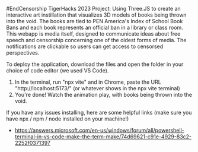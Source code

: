 #EndCensorship
TigerHacks 2023 Project: Using Three.JS to create an interactive art instillation that visualizes 3D models of books being thrown into the void. 
The books are tied to PEN America's Index of School Book Bans and each book represents an official ban in a library or class room. 
This webapp is media itself, designed to communicate ideas about free speech and censorship concerning one of the oldest forms of media.
The notifications are clickable so users can get access to censorsed perspectives.

To deploy the application, download the files and open the folder in your choice of code editor (we used VS Code).
1. In the terminal, run "npx vite" and in Chrome, paste the URL "http://localhost:5173/" (or whatever shows in the npx vite terminal)
2. You're done! Watch the animation play, with books being thrown into the void.

If you have any issues installing, here are some helpful links (make sure you have npx / npm / node installed on your machine!)
- https://answers.microsoft.com/en-us/windows/forum/all/powershell-terminal-in-vs-code-make-the-term-make/74d69621-c91e-4929-83c2-2252f0371397
